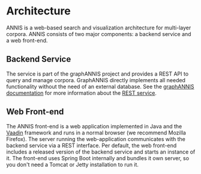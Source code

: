# Architecture 

ANNIS is a web-based search and visualization architecture for
multi-layer corpora. ANNIS consists of two major components: a backend
service and a web front-end.

## Backend Service

The service is part of the graphANNIS project and provides a REST API to query and manage corpora.
GraphANNIS directly implements all needed functionality without the need of an external database.
See the [graphANNIS documentation](https://korpling.github.io/graphANNIS/docs/v0.29/) for more information about the [REST service](https://korpling.github.io/graphANNIS/docs/v0.29/rest.html).

## Web Front-end

The ANNIS front-end is a web application implemented in Java and the [Vaadin](https://vaadin.com/) framework and runs in a normal browser (we recommend Mozilla Firefox). 
The server running the web-application communicates with the backend service via a REST interface.
Per default, the web front-end includes a released version of the backend service and starts an instance of it.
The front-end uses Spring Boot internally and bundles it own server, so you don't need a Tomcat or Jetty installation to run it.
